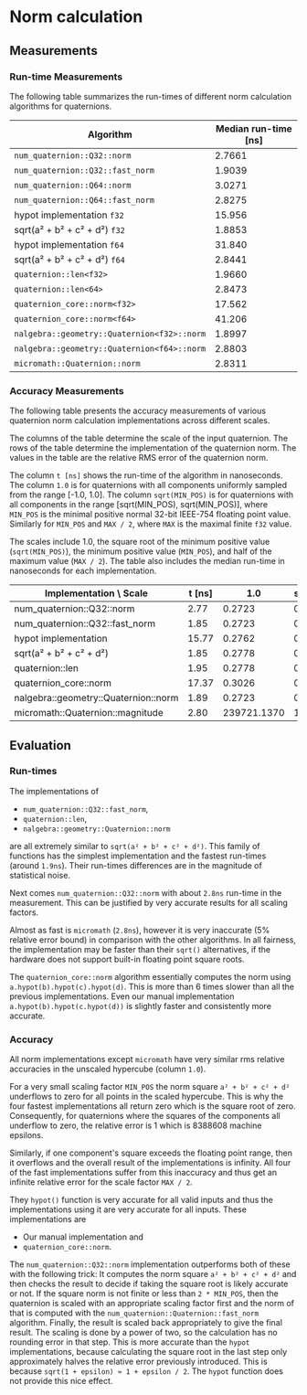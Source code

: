 # Norm calculation

## Measurements

### Run-time Measurements

The following table summarizes the run-times of different norm calculation
algorithms for quaternions.

Algorithm                                   | Median run-time [ns]
--------------------------------------------|---------------------
`num_quaternion::Q32::norm`                 |        2.7661
`num_quaternion::Q32::fast_norm`            |        1.9039
`num_quaternion::Q64::norm`                 |        3.0271
`num_quaternion::Q64::fast_norm`            |        2.8275
hypot implementation `f32`                  |       15.956
sqrt(a² + b² + c² + d²) `f32`               |        1.8853
hypot implementation `f64`                  |       31.840
sqrt(a² + b² + c² + d²) `f64`               |        2.8441
`quaternion::len<f32>`                      |        1.9660
`quaternion::len<64>`                       |        2.8473
`quaternion_core::norm<f32>`                |       17.562
`quaternion_core::norm<f64>`                |       41.206
`nalgebra::geometry::Quaternion<f32>::norm` |        1.8997
`nalgebra::geometry::Quaternion<f64>::norm` |        2.8803
`micromath::Quaternion::norm`               |        2.8311

### Accuracy Measurements

The following table presents the accuracy measurements of various quaternion
norm calculation implementations across different scales.

The columns of the table determine the scale of the input quaternion. The rows
of the table determine the implementation of the quaternion norm. The values in
the table are the relative RMS error of the quaternion norm.

The column `t [ns]` shows the run-time of the algorithm in nanoseconds. The
column `1.0` is for quaternions with all components uniformly sampled from the
range [-1.0, 1.0]. The column `sqrt(MIN_POS)` is for quaternions with all
components in the range [sqrt(MIN_POS), sqrt(MIN_POS)], where `MIN_POS` is the
minimal positive normal 32-bit IEEE-754 floating point value. Similarly for
`MIN_POS` and `MAX / 2`, where `MAX` is the maximal finite `f32` value.

The scales include 1.0, the square root of the minimum positive value
(`sqrt(MIN_POS)`), the minimum positive value (`MIN_POS`), and half of the
maximum value (`MAX / 2`). The table also includes the median run-time in
nanoseconds for each implementation.

Implementation \ Scale               | t [ns] |     1.0     | sqrt(MIN_POS) |   MIN_POS    |   MAX / 2
-------------------------------------|--------|-------------|---------------|--------------|-------------
num_quaternion::Q32::norm            |   2.77 |      0.2723 |        0.2748 |       0.3824 |       0.2723
num_quaternion::Q32::fast_norm       |   1.85 |      0.2723 |        0.7485 | 8388608.0000 |          inf
hypot implementation                 |  15.77 |      0.2762 |        0.2762 |       0.4229 |       0.2763
sqrt(a² + b² + c² + d²)              |   1.85 |      0.2778 |        0.7489 | 8388608.0000 |          inf
quaternion::len                      |   1.95 |      0.2778 |        0.7489 | 8388608.0000 |          inf
quaternion_core::norm                |  17.37 |      0.3026 |        0.3026 |       0.4482 |       0.3027
nalgebra::geometry::Quaternion::norm |   1.89 |      0.2723 |        0.7485 | 8388608.0000 |          inf
micromath::Quaternion::magnitude     |   2.80 | 239721.1370 |  1770435.9112 |    6.0089e25 | 8388608.0000

## Evaluation

### Run-times

The implementations of

  * `num_quaternion::Q32::fast_norm`,
  * `quaternion::len`,
  * `nalgebra::geometry::Quaternion::norm`

are all extremely similar to `sqrt(a² + b² + c² + d²)`. This family of
functions has the simplest implementation and the fastest run-times (around
`1.9ns`). Their run-times differences are in the magnitude of statistical
noise.

Next comes `num_quaternion::Q32::norm` with about `2.8ns` run-time in the
measurement. This can be justified by very accurate results for all scaling
factors.

Almost as fast is `micromath` (`2.8ns`), however it is very inaccurate (5%
relative error bound) in comparison with the other algorithms. In all fairness,
the implementation may be faster than their `sqrt()` alternatives, if the
hardware does not support built-in floating point square roots.

The `quaternion_core::norm` algorithm essentially computes the norm using
`a.hypot(b).hypot(c).hypot(d)`. This is more than 6 times slower than all
the previous implementations. Even our manual implementation
`a.hypot(b).hypot(c.hypot(d))` is slightly faster and consistently more
accurate.

### Accuracy

All norm implementations except `micromath` have very similar rms relative
accuracies in the unscaled hypercube (column `1.0`).

For a very small scaling factor `MIN_POS` the norm square `a² + b² + c² + d²`
underflows to zero for all points in the scaled hypercube. This is why the four
fastest implementations all return zero which is the square root of zero.
Consequently, for quaternions where the squares of the components all underflow
to zero, the relative error is 1 which is 8388608 machine epsilons.

Similarly, if one component's square exceeds the floating point range, then
it overflows and the overall result of the implementations is infinity. All
four of the fast implementations suffer from this inaccuracy and thus get an
infinite relative error for the scale factor `MAX / 2`.

They `hypot()` function is very accurate for all valid inputs and thus the
implementations using it are very accurate for all inputs. These
implementations are

  * Our manual implementation and
  * `quaternion_core::norm`.

The `num_quaternion::Q32::norm` implementation outperforms both of these with
the following trick: It computes the norm square `a² + b² + c² + d²` and then
checks the result to decide if taking the square root is likely accurate or
not. If the square norm is not finite or less than `2 * MIN_POS`, then the
quaternion is scaled with an appropriate scaling factor first and the norm
of that is computed with the `num_quaternion::Quaternion::fast_norm`
algorithm. Finally, the result is scaled back appropriately to give the final
result. The scaling is done by a power of two, so the calculation has no
rounding error in that step. This is more accurate than the `hypot`
implementations, because calculating the square root in the last step only
approximately halves the relative error previously introduced. This is because
`sqrt(1 + epsilon) ≈ 1 + epsilon / 2`. The `hypot` function does not provide
this nice effect.
